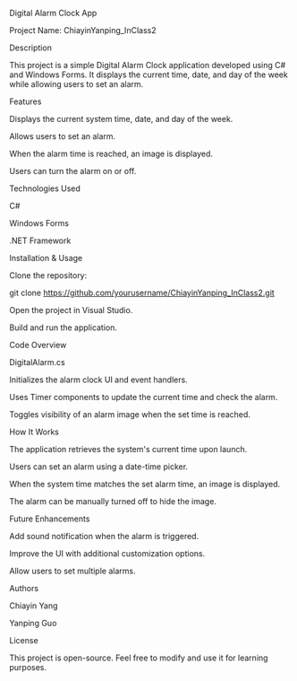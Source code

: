 Digital Alarm Clock App

Project Name: ChiayinYanping_InClass2

Description

This project is a simple Digital Alarm Clock application developed using C# and Windows Forms. It displays the current time, date, and day of the week while allowing users to set an alarm.

Features

Displays the current system time, date, and day of the week.

Allows users to set an alarm.

When the alarm time is reached, an image is displayed.

Users can turn the alarm on or off.

Technologies Used

C#

Windows Forms

.NET Framework

Installation & Usage

Clone the repository:

git clone https://github.com/yourusername/ChiayinYanping_InClass2.git

Open the project in Visual Studio.

Build and run the application.

Code Overview

DigitalAlarm.cs

Initializes the alarm clock UI and event handlers.

Uses Timer components to update the current time and check the alarm.

Toggles visibility of an alarm image when the set time is reached.

How It Works

The application retrieves the system's current time upon launch.

Users can set an alarm using a date-time picker.

When the system time matches the set alarm time, an image is displayed.

The alarm can be manually turned off to hide the image.

Future Enhancements

Add sound notification when the alarm is triggered.

Improve the UI with additional customization options.

Allow users to set multiple alarms.

Authors

Chiayin Yang

Yanping Guo

License

This project is open-source. Feel free to modify and use it for learning purposes.

